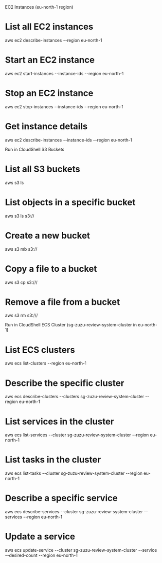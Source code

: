 EC2 Instances (eu-north-1 region)
# List all EC2 instances
aws ec2 describe-instances --region eu-north-1

# Start an EC2 instance
aws ec2 start-instances --instance-ids <instance-id> --region eu-north-1

# Stop an EC2 instance
aws ec2 stop-instances --instance-ids <instance-id> --region eu-north-1

# Get instance details
aws ec2 describe-instances --instance-ids <instance-id> --region eu-north-1

Run in CloudShell
S3 Buckets
# List all S3 buckets
aws s3 ls

# List objects in a specific bucket
aws s3 ls s3://<bucket-name>

# Create a new bucket
aws s3 mb s3://<new-bucket-name>

# Copy a file to a bucket
aws s3 cp <local-file> s3://<bucket-name>/<path>

# Remove a file from a bucket
aws s3 rm s3://<bucket-name>/<path>

Run in CloudShell
ECS Cluster (sg-zuzu-review-system-cluster in eu-north-1)
# List ECS clusters
aws ecs list-clusters --region eu-north-1

# Describe the specific cluster
aws ecs describe-clusters --clusters sg-zuzu-review-system-cluster --region eu-north-1

# List services in the cluster
aws ecs list-services --cluster sg-zuzu-review-system-cluster --region eu-north-1

# List tasks in the cluster
aws ecs list-tasks --cluster sg-zuzu-review-system-cluster --region eu-north-1

# Describe a specific service
aws ecs describe-services --cluster sg-zuzu-review-system-cluster --services <service-name> --region eu-north-1

# Update a service
aws ecs update-service --cluster sg-zuzu-review-system-cluster --service <service-name> --desired-count <count> --region eu-north-1

